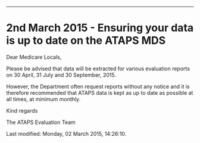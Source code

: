 ---
<h1>2nd March 2015 - Ensuring your data is up to date on the ATAPS MDS</h1>
<p>Dear Medicare Locals,</p>
<p>Please be advised that data will be extracted for various evaluation reports on 30 April, 31 July and 30 September, 2015.</p>
<p>However, the Department often request reports without any notice and it is therefore recommended that ATAPS data is kept as up to date as possible at all times, at minimum monthly.</p>
<p>Kind regards</p>
<p>The ATAPS Evaluation Team</p>    <div id='last-modified'>
      Last modified: Monday, 02 March 2015, 14:26:10.   
